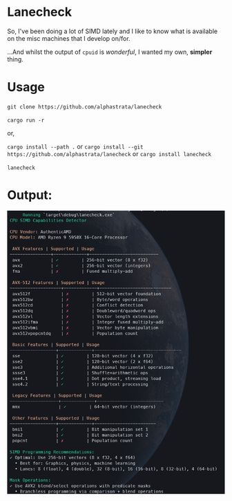 # Lanecheck

So, I've been doing a lot of SIMD lately and I like to know what is available on the misc machines that I develop on/for.

...And whilst the output of `cpuid` is _wonderful_, I wanted my own, **simpler** thing.

# Usage
`git clone https://github.com/alphastrata/lanecheck`

`cargo run -r`

or,

`cargo install --path .` or `cargo install --git https://github.com/alphastrata/lanecheck` or `cargo install lanecheck`

`lanecheck`

# Output:
![hero-img](assets/hero-img.png)